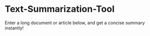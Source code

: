 # Text-Summarization-Tool
Enter a long document or article below, and get a concise summary instantly!
